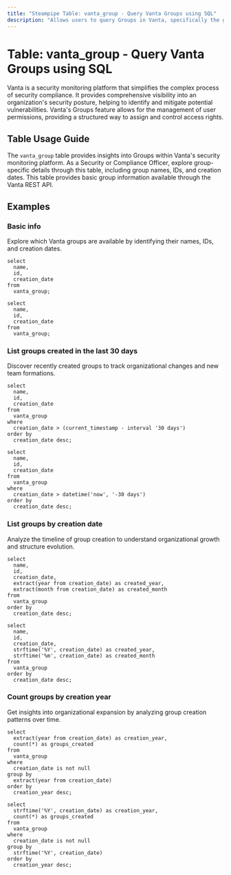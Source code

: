 ```yaml
---
title: "Steampipe Table: vanta_group - Query Vanta Groups using SQL"
description: "Allows users to query Groups in Vanta, specifically the group details including name, ID, and creation date."
---
```


# Table: vanta_group - Query Vanta Groups using SQL

Vanta is a security monitoring platform that simplifies the complex process of security compliance. It provides comprehensive visibility into an organization's security posture, helping to identify and mitigate potential vulnerabilities. Vanta's Groups feature allows for the management of user permissions, providing a structured way to assign and control access rights.

## Table Usage Guide

The `vanta_group` table provides insights into Groups within Vanta's security monitoring platform. As a Security or Compliance Officer, explore group-specific details through this table, including group names, IDs, and creation dates. This table provides basic group information available through the Vanta REST API.

## Examples

### Basic info
Explore which Vanta groups are available by identifying their names, IDs, and creation dates.

```sql+postgres
select
  name,
  id,
  creation_date
from
  vanta_group;
```

```sql+sqlite
select
  name,
  id,
  creation_date
from
  vanta_group;
```

### List groups created in the last 30 days
Discover recently created groups to track organizational changes and new team formations.

```sql+postgres
select
  name,
  id,
  creation_date
from
  vanta_group
where
  creation_date > (current_timestamp - interval '30 days')
order by
  creation_date desc;
```

```sql+sqlite
select
  name,
  id,
  creation_date
from
  vanta_group
where
  creation_date > datetime('now', '-30 days')
order by
  creation_date desc;
```

### List groups by creation date
Analyze the timeline of group creation to understand organizational growth and structure evolution.

```sql+postgres
select
  name,
  id,
  creation_date,
  extract(year from creation_date) as created_year,
  extract(month from creation_date) as created_month
from
  vanta_group
order by
  creation_date desc;
```

```sql+sqlite
select
  name,
  id,
  creation_date,
  strftime('%Y', creation_date) as created_year,
  strftime('%m', creation_date) as created_month
from
  vanta_group
order by
  creation_date desc;
```

### Count groups by creation year
Get insights into organizational expansion by analyzing group creation patterns over time.

```sql+postgres
select
  extract(year from creation_date) as creation_year,
  count(*) as groups_created
from
  vanta_group
where
  creation_date is not null
group by
  extract(year from creation_date)
order by
  creation_year desc;
```

```sql+sqlite
select
  strftime('%Y', creation_date) as creation_year,
  count(*) as groups_created
from
  vanta_group
where
  creation_date is not null
group by
  strftime('%Y', creation_date)
order by
  creation_year desc;
```
